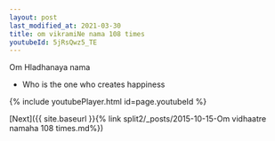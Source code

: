 ```yaml
---
layout: post
last_modified_at: 2021-03-30
title: om vikramiNe nama 108 times
youtubeId: 5jRsQwz5_TE
---
```

 
 
Om Hladhanaya nama 
 
 -  Who is the one who creates happiness 
 
  
 
  
 
 
 
 
 
 


{% include youtubePlayer.html id=page.youtubeId %}
 
[Next]({{ site.baseurl }}{% link  split2/_posts/2015-10-15-Om vidhaatre namaha 108 times.md%})
 
